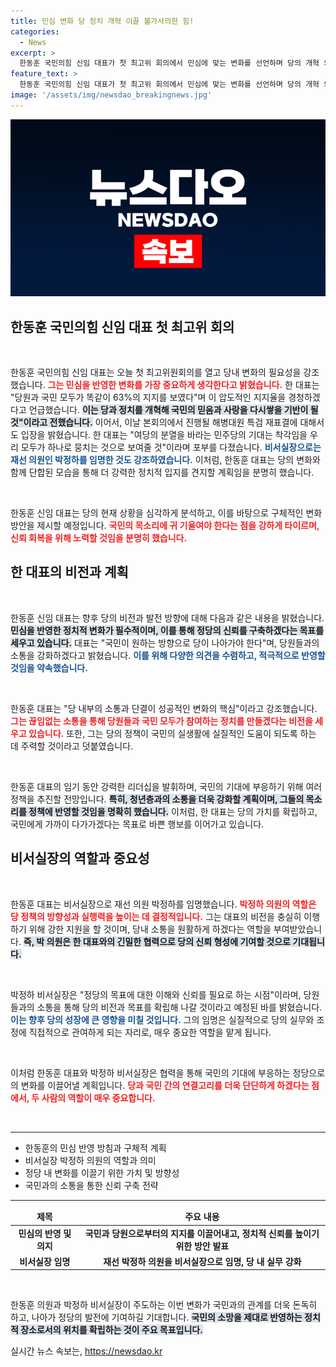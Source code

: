 ```yaml
---
title: 민심 변화 당 정치 개혁 이끌 불가사의한 힘!
categories:
  - News
excerpt: >
  한동훈 국민의힘 신임 대표가 첫 최고위 회의에서 민심에 맞는 변화를 선언하며 당의 개혁 의지를 다졌습니다. 민주당과의 대결에서도 단결을 강조, 향후 정치적 파란을 예고합니다! 클릭해서 더 알아보세요!
feature_text: >
  한동훈 국민의힘 신임 대표가 첫 최고위 회의에서 민심에 맞는 변화를 선언하며 당의 개혁 의지를 다졌습니다. 민주당과의 대결에서도 단결을 강조, 향후 정치적 파란을 예고합니다! 클릭해서 더 알아보세요!
image: '/assets/img/newsdao_breakingnews.jpg'
---
```


<p><img src="/assets/img/newsdao_breakingnews.jpg" alt="koreaapp 속보" /></p>

<h2 data-ke-size="size26">한동훈 국민의힘 신임 대표 첫 최고위 회의</h2>

<p data-ke-size="size16">&nbsp;</p>

<p>한동훈 국민의힘 신임 대표는 오늘 첫 최고위원회의를 열고 당내 변화의 필요성을 강조했습니다. <b><span style="color: #ee2323;">그는 민심을 반영한 변화를 가장 중요하게 생각한다고 밝혔습니다.</span></b> 한 대표는 "당원과 국민 모두가 똑같이 63%의 지지를 보였다"며 이 압도적인 지지율을 경청하겠다고 언급했습니다. <b><span style="background-color: #21538527;">이는 당과 정치를 개혁해 국민의 믿음과 사랑을 다시쌓을 기반이 될 것"이라고 전했습니다.</span></b> 이어서, 이날 본회의에서 진행될 해병대원 특검 재표결에 대해서도 입장을 밝혔습니다. 한 대표는 "여당의 분열을 바라는 민주당의 기대는 착각임을 우리 모두가 하나로 뭉치는 것으로 보여줄 것"이라며 포부를 다졌습니다. <b><span style="color: #1a5490;">비서실장으로는 재선 의원인 박정하를 임명한 것도 강조하였습니다.</span></b> 이처럼, 한동훈 대표는 당의 변화와 함께 단합된 모습을 통해 더 강력한 정치적 입지를 견지할 계획임을 분명히 했습니다.</p>

<p data-ke-size="size16">&nbsp;</p>

<p>한동훈 신임 대표는 당의 현재 상황을 심각하게 분석하고, 이를 바탕으로 구체적인 변화 방안을 제시할 예정입니다. <b><span style="color: #ee2323;">국민의 목소리에 귀 기울여야 한다는 점을 강하게 타이르며, 신뢰 회복을 위해 노력할 것임을 분명히 했습니다.</span></b> </p>

<h2 data-ke-size="size26">한 대표의 비전과 계획</h2>

<p data-ke-size="size16">&nbsp;</p>

<p>한동훈 신임 대표는 향후 당의 비전과 발전 방향에 대해 다음과 같은 내용을 밝혔습니다. <b><span style="background-color: #21538527;">민심을 반영한 정치적 변화가 필수적이며, 이를 통해 정당의 신뢰를 구축하겠다는 목표를 세우고 있습니다.</span></b> 대표는 "국민이 원하는 방향으로 당이 나아가야 한다"며, 당원들과의 소통을 강화하겠다고 밝혔습니다. <b><span style="color: #1a5490;">이를 위해 다양한 의견을 수렴하고, 적극적으로 반영할 것임을 약속했습니다.</span></b></p>

<p data-ke-size="size16">&nbsp;</p>

<p>한동훈 대표는 "당 내부의 소통과 단결이 성공적인 변화의 핵심"이라고 강조했습니다. <b><span style="color: #ee2323;">그는 끊임없는 소통을 통해 당원들과 국민 모두가 참여하는 정치를 만들겠다는 비전을 세우고 있습니다.</span></b> 또한, 그는 당의 정책이 국민의 실생활에 실질적인 도움이 되도록 하는 데 주력할 것이라고 덧붙였습니다.</p>

<p data-ke-size="size16">&nbsp;</p>

<p>한동훈 대표의 임기 동안 강력한 리더십을 발휘하며, 국민의 기대에 부응하기 위해 여러 정책을 추진할 전망입니다. <b><span style="background-color: #21538527;">특히, 청년층과의 소통을 더욱 강화할 계획이며, 그들의 목소리를 정책에 반영할 것임을 명확히 했습니다.</span></b> 이처럼, 한 대표는 당의 가치를 확립하고, 국민에게 가까이 다가가겠다는 목표로 바쁜 행보를 이어가고 있습니다.</p>

<h2 data-ke-size="size26">비서실장의 역할과 중요성</h2>

<p data-ke-size="size16">&nbsp;</p>

<p>한동훈 대표는 비서실장으로 재선 의원 박정하를 임명했습니다. <b><span style="color: #ee2323;">박정하 의원의 역할은 당 정책의 방향성과 실행력을 높이는 데 결정적입니다.</span></b> 그는 대표의 비전을 충실히 이행하기 위해 강한 지원을 할 것이며, 당내 소통을 원활하게 하겠다는 역할을 부여받았습니다. <b><span style="background-color: #21538527;">즉, 박 의원은 한 대표와의 긴밀한 협력으로 당의 신뢰 형성에 기여할 것으로 기대됩니다.</span></b></p>

<p data-ke-size="size16">&nbsp;</p>

<p>박정하 비서실장은 "정당의 목표에 대한 이해와 신뢰를 필요로 하는 시점"이라며, 당원들과의 소통을 통해 당의 비전과 목표를 확립해 나갈 것이라고 예정된 바를 밝혔습니다. <b><span style="color: #1a5490;">이는 향후 당의 성장에 큰 영향을 미칠 것입니다.</span></b> 그의 임명은 실질적으로 당의 실무와 조정에 직접적으로 관여하게 되는 자리로, 매우 중요한 역할을 맡게 됩니다.</p>

<p data-ke-size="size16">&nbsp;</p>

<p>이처럼 한동훈 대표와 박정하 비서실장은 협력을 통해 국민의 기대에 부응하는 정당으로의 변화를 이끌어낼 계획입니다. <b><span style="color: #ee2323;">당과 국민 간의 연결고리를 더욱 단단하게 하겠다는 점에서, 두 사람의 역할이 매우 중요합니다.</span></b></p>

<p data-ke-size="size16">&nbsp;</p>

<hr>

<ul>
    <li>한동훈의 민심 반영 방침과 구체적 계획</li>
    <li>비서실장 박정하 의원의 역할과 의미</li>
    <li>정당 내 변화를 이끌기 위한 가치 및 방향성</li>
    <li>국민과의 소통을 통한 신뢰 구축 전략</li>
</ul>

<hr>

<table style="width: 100%;">
    <thead>
        <tr>
            <td style="text-align: center; height: 17px;"><b>제목</b></td>
            <td style="text-align: center; height: 17px;"><b>주요 내용</b></td>
        </tr>
    </thead>
    <tbody>
        <tr>
            <td style="text-align: center; height: 17px;"><b>민심의 반영 및 의지</b></td>
            <td style="text-align: center; height: 17px;"><b>국민과 당원으로부터의 지지를 이끌어내고, 정치적 신뢰를 높이기 위한 방안 발표</b></td>
        </tr>
        <tr>
            <td style="text-align: center; height: 17px;"><b>비서실장 임명</b></td>
            <td style="text-align: center; height: 17px;"><b>재선 박정하 의원을 비서실장으로 임명, 당 내 실무 강화</b></td>
        </tr>
    </tbody>
</table>

<p data-ke-size="size16">&nbsp;</p>

<p>한동훈 의원과 박정하 비서실장이 주도하는 이번 변화가 국민과의 관계를 더욱 돈독히 하고, 나아가 정당의 발전에 기여하길 기대합니다. <b><span style="background-color: #21538527;">국민의 소망을 제대로 반영하는 정치적 장소로서의 위치를 확립하는 것이 주요 목표입니다.</span></b></p>
실시간 뉴스 속보는, <a href="https://newsdao.kr" rel="dofollow">https://newsdao.kr</a>


